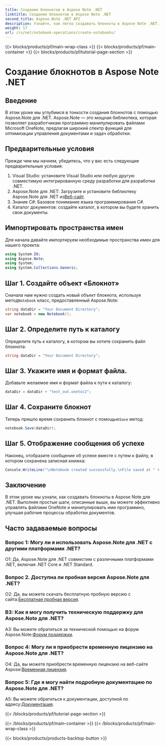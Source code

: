 ```yaml
---
title: Создание блокнотов в Aspose Note .NET
linktitle: Создание блокнотов в Aspose Note .NET
second_title: Aspose.Note .NET API
description: Узнайте, как легко создавать блокноты в Aspose Note .NET. Ускорьте рабочие процессы обработки документов прямо сейчас.
weight: 17
url: /ru/net/notebook-operations/create-notebooks/
---
```


{{< blocks/products/pf/main-wrap-class >}}
{{< blocks/products/pf/main-container >}}
{{< blocks/products/pf/tutorial-page-section >}}

# Создание блокнотов в Aspose Note .NET

## Введение

В этом уроке мы углубимся в тонкости создания блокнотов с помощью Aspose.Note для .NET. Aspose.Note — это мощная библиотека, которая позволяет разработчикам программно манипулировать файлами Microsoft OneNote, предлагая широкий спектр функций для оптимизации управления документами и задач обработки.

## Предварительные условия

Прежде чем мы начнем, убедитесь, что у вас есть следующие предварительные условия:

1. Visual Studio: установите Visual Studio или любую другую совместимую интегрированную среду разработки для разработки .NET.
2.  Aspose.Note для .NET: Загрузите и установите библиотеку Aspose.Note для .NET из[Веб-сайт](https://releases.aspose.com/note/net/).
3. Знание C#: Базовое понимание языка программирования C#.
4. Каталог документов: создайте каталог, в котором вы будете хранить свои документы.

## Импортировать пространства имен

Для начала давайте импортируем необходимые пространства имен для нашего проекта:

```csharp
using System.IO;
using Aspose.Note;
using System;
using System.Collections.Generic;
```

## Шаг 1. Создайте объект «Блокнот»

 Сначала нам нужно создать новый объект блокнота, используя метод`Notebook` класс, предоставленный Aspose.Note:

```csharp
string dataDir = "Your Document Directory";
var notebook = new Notebook();
```

## Шаг 2. Определите путь к каталогу

Определите путь к каталогу, в котором вы хотите сохранить файл блокнота:

```csharp
string dataDir = "Your Document Directory";
```

## Шаг 3. Укажите имя и формат файла.

Добавьте желаемое имя и формат файла к пути к каталогу:

```csharp
dataDir = dataDir + "test_out.onetoc2";
```

## Шаг 4. Сохраните блокнот

 Теперь пришло время сохранить блокнот с помощью`Save` метод:

```csharp
notebook.Save(dataDir);
```

## Шаг 5. Отображение сообщения об успехе

Наконец, отобразите сообщение об успехе вместе с путем к файлу, в котором сохранена записная книжка:

```csharp
Console.WriteLine("\nNotebook created successfully.\nFile saved at " + dataDir);
```

## Заключение

В этом уроке мы узнали, как создавать блокноты в Aspose Note для .NET. Выполняя простые шаги, описанные выше, вы можете эффективно управлять файлами OneNote и манипулировать ими программно, улучшая рабочие процессы обработки документов.

## Часто задаваемые вопросы

### Вопрос 1: Могу ли я использовать Aspose.Note для .NET с другими платформами .NET?

О1: Да, Aspose.Note для .NET совместим с различными платформами .NET, включая .NET Core и .NET Standard.

### Вопрос 2. Доступна ли пробная версия Aspose.Note для .NET?

 О2: Да, вы можете скачать бесплатную пробную версию с сайта:[Бесплатная пробная версия](https://releases.aspose.com/).

### В3: Как я могу получить техническую поддержку для Aspose.Note для .NET?

 A3: Вы можете обратиться за технической помощью на форум Aspose.Note:[Форум поддержки](https://forum.aspose.com/c/note/28).

### Вопрос 4: Могу ли я приобрести временную лицензию на Aspose.Note для .NET?

О4: Да, вы можете приобрести временную лицензию на веб-сайте Aspose:[Временная лицензия](https://purchase.aspose.com/temporary-license/).

### Вопрос 5: Где я могу найти подробную документацию по Aspose.Note для .NET?

 A5: Вы можете обратиться к документации, доступной по адресу:[Документация](https://reference.aspose.com/note/net/).



{{< /blocks/products/pf/tutorial-page-section >}}

{{< /blocks/products/pf/main-container >}}
{{< /blocks/products/pf/main-wrap-class >}}

{{< blocks/products/products-backtop-button >}}
